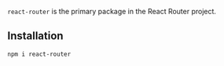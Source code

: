 `react-router` is the primary package in the React Router project.

## Installation

```sh
npm i react-router
```
